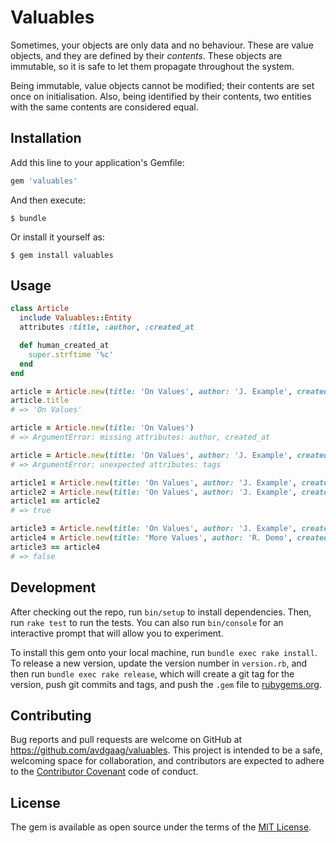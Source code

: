 # Valuables

Sometimes, your objects are only data and no behaviour. These are value objects,
and they are defined by their _contents_. These objects are immutable, so it is
safe to let them propagate throughout the system.

Being immutable, value objects cannot be modified; their contents are set once
on initialisation. Also, being identified by their contents, two entities with
the same contents are considered equal.

## Installation

Add this line to your application's Gemfile:

```ruby
gem 'valuables'
```

And then execute:

    $ bundle

Or install it yourself as:

    $ gem install valuables

## Usage

```ruby
class Article
  include Valuables::Entity
  attributes :title, :author, :created_at

  def human_created_at
    super.strftime '%c'
  end
end

article = Article.new(title: 'On Values', author: 'J. Example', created_at: Time.now)
article.title
# => 'On Values'

article = Article.new(title: 'On Values')
# => ArgumentError: missing attributes: author, created_at

article = Article.new(title: 'On Values', author: 'J. Example', created_at: Time.now, tags: ['news'])
# => ArgumentError: unexpected attributes: tags

article1 = Article.new(title: 'On Values', author: 'J. Example', created_at: Time.now)
article2 = Article.new(title: 'On Values', author: 'J. Example', created_at: Time.now)
article1 == article2
# => true

article3 = Article.new(title: 'On Values', author: 'J. Example', created_at: Time.now)
article4 = Article.new(title: 'More Values', author: 'R. Demo', created_at: Time.now)
article3 == article4
# => false
```


## Development

After checking out the repo, run `bin/setup` to install dependencies. Then, run
`rake test` to run the tests. You can also run `bin/console` for an interactive
prompt that will allow you to experiment.

To install this gem onto your local machine, run `bundle exec rake install`. To
release a new version, update the version number in `version.rb`, and then run
`bundle exec rake release`, which will create a git tag for the version, push
git commits and tags, and push the `.gem` file to
[rubygems.org](https://rubygems.org).

## Contributing

Bug reports and pull requests are welcome on GitHub at
https://github.com/avdgaag/valuables. This project is intended to be a safe,
welcoming space for collaboration, and contributors are expected to adhere to
the [Contributor Covenant](contributor-covenant.org) code of conduct.


## License

The gem is available as open source under the terms of the [MIT
License](http://opensource.org/licenses/MIT).
